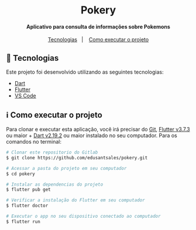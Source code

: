 <h1 align="center">
    Pokery
</h1>

<h4 align="center">
  Aplicativo para consulta de informações sobre Pokemons
</h4>

<p align="center">
  <a href="#rocket-tecnologias">Tecnologias</a>&nbsp;&nbsp;&nbsp;|&nbsp;&nbsp;&nbsp;
  <a href="#information_source-como-executar-o-projeto">Como executar o projeto</a>
</p>

<!-- <p align="center">
  <img alt="Preview" src="preview.gif" width="300">
</p> -->

## :rocket: Tecnologias

Este projeto foi desenvolvido utilizando as seguintes tecnologias:

-  [Dart](https://dart.dev/)
-  [Flutter](https://flutter.dev/)
-  [VS Code](https://code.visualstudio.com/)

## :information_source: Como executar o projeto

Para clonar e executar esta aplicação, você irá precisar do [Git](https://git-scm.com), [Flutter v3.7.3](https://flutter.dev/) ou maior + [Dart v2.19.2](https://dart.dev/) ou maior instalado no seu computador. Para os comandos no terminal:

```bash
# Clonar este repositorio do Gitlab
$ git clone https://github.com/edusantsales/pokery.git

# Acessar a pasta do projeto em seu computador
$ cd pokery

# Instalar as dependencias do projeto
$ flutter pub get

# Verificar a instalação do Flutter em seu computador
$ flutter doctor

# Executar o app no seu dispositivo conectado ao computador
$ flutter run
```

